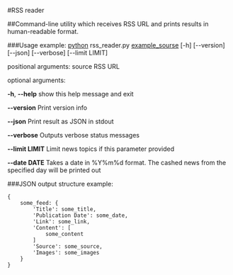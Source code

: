 #RSS reader
 
##Command-line utility which receives RSS URL and prints results in human-readable format.

###Usage example: 
[python](https://www.python.org/) rss_reader.py [example_sourse](https://news.yahoo.com/rss/) [-h] [--version] [--json] [--verbose] [--limit LIMIT]
                     
positional arguments:
  source         RSS URL

optional arguments:

**-h**, **--help**     show this help message and exit

**--version**          Print version info

**--json**             Print result as JSON in stdout

**--verbose**          Outputs verbose status messages

**--limit LIMIT**      Limit news topics if this parameter provided

**--date DATE**      Takes a date in %Y%m%d format. The cashed news from the specified day will be printed out

###JSON output structure example:

<pre><code>{
    some_feed: {
        'Title': some_title,
        'Publication Date': some_date,
        'Link': some_link,
        'Content': [
            some_content
        ]
        'Source': some_source,
        'Images': some_images
    }
}
</code></pre>
